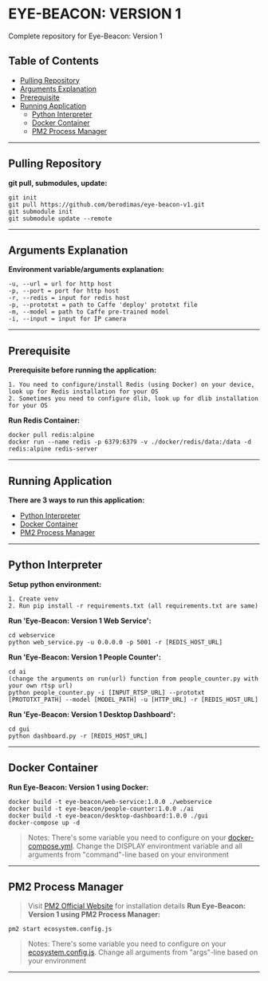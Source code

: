 # EYE-BEACON: VERSION 1

Complete repository for Eye-Beacon: Version 1

## Table of Contents
* [Pulling Repository](#pulling-repository)
* [Arguments Explanation](#arguments-explanation)
* [Prerequisite](#prerequisite)
* [Running Application](#running-application)
    * [Python Interpreter](#python-interpreter)
    * [Docker Container](#docker-container)
    * [PM2 Process Manager](#pm2-process-manager)
---
## Pulling Repository
**git pull, submodules, update:**
```
git init 
git pull https://github.com/berodimas/eye-beacon-v1.git
git submodule init 
git submodule update --remote
```
---
## Arguments Explanation
**Environment variable/arguments explanation:**
```
-u, --url = url for http host
-p, --port = port for http host
-r, --redis = input for redis host
-p, --prototxt = path to Caffe 'deploy' prototxt file
-m, --model = path to Caffe pre-trained model
-i, --input = input for IP camera
```
---
## Prerequisite 
**Prerequisite before running the application:**
```
1. You need to configure/install Redis (using Docker) on your device, look up for Redis installation for your OS
2. Sometimes you need to configure dlib, look up for dlib installation for your OS
```

**Run Redis Container:**
```
docker pull redis:alpine
docker run --name redis -p 6379:6379 -v ./docker/redis/data:/data -d redis:alpine redis-server
```
---
## Running Application
**There are 3 ways to run this application:**
* [Python Interpreter](#python-interpreter)
* [Docker Container](#docker-container)
* [PM2 Process Manager](#pm2-process-manager)
---
## Python Interpreter
**Setup python environment:**
```
1. Create venv
2. Run pip install -r requirements.txt (all requirements.txt are same)
```
**Run 'Eye-Beacon: Version 1 Web Service':**
```
cd webservice
python web_service.py -u 0.0.0.0 -p 5001 -r [REDIS_HOST_URL]
```
**Run 'Eye-Beacon: Version 1 People Counter':**
```
cd ai
(change the arguments on run(url) function from people_counter.py with your own rtsp url)
python people_counter.py -i [INPUT_RTSP_URL] --prototxt [PROTOTXT_PATH] --model [MODEL_PATH] -u [HTTP_URL] -r [REDIS_HOST_URL]
```
**Run 'Eye-Beacon: Version 1 Desktop Dashboard':**
```
cd gui
python dashboard.py -r [REDIS_HOST_URL]
```
---
## Docker Container
**Run Eye-Beacon: Version 1 using Docker:**
```
docker build -t eye-beacon/web-service:1.0.0 ./webservice
docker build -t eye-beacon/people-counter:1.0.0 ./ai
docker build -t eye-beacon/desktop-dashboard:1.0.0 ./gui
docker-compose up -d
```
> Notes: There's some variable you need to configure on your [docker-compose.yml](https://github.com/berodimas/eye-beacon-v1/blob/master/docker-compose.yaml). Change the DISPLAY environtment variable and all arguments from "command"-line based on your environment
---
## PM2 Process Manager
> Visit [PM2 Official Website](https://pm2.keymetrics.io/) for installation details
**Run Eye-Beacon: Version 1 using PM2 Process Manager:**
```
pm2 start ecosystem.config.js
```
> Notes: There's some variable you need to configure on your [ecosystem.config.js](https://github.com/berodimas/eye-beacon-v1/blob/master/ecosystem.config.js). Change all arguments from "args"-line based on your environment
---